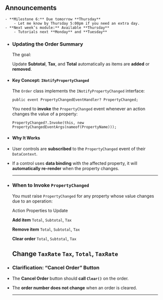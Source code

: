 ## Announcements
	- **Milestone 6:** Due tomorrow **Thursday**
		- Let me know by Thursday 5:00pm if you need an extra day.
	- **Next week’s module:** Available **Thursday**
		- Tutorials next **Monday** and **Tuesday**
- ### Updating the Order Summary
  
  The goal:
  
  Update **Subtotal**, **Tax**, and **Total** automatically as items are **added** or **removed**.
- #### Key Concept:  `INotifyPropertyChanged`
  
  The `Order` class implements the `INotifyPropertyChanged` interface:
  
  ```
  public event PropertyChangedEventHandler? PropertyChanged;
  ```
  
  You need to **invoke** the `PropertyChanged` event whenever an action changes the value of a property:
  
  ```
  PropertyChanged?.Invoke(this, new PropertyChangedEventArgs(nameof(PropertyName)));
  ```
- #### Why It Works
- User controls are **subscribed** to the `PropertyChanged` event of their `DataContext`.
- If a control uses **data binding** with the affected property, it will **automatically re-render** when the property changes.
  
  ---
- ### When to Invoke  `PropertyChanged`
  
  You must raise `PropertyChanged` for any property whose value changes due to an operation:
  
  Action 
  Properties to Update 
  
  **Add item** 
  `Total`, `Subtotal`, `Tax` 
  
  **Remove item** 
  `Total`, `Subtotal`, `Tax` 
  
  **Clear order** 
  `Total`, `Subtotal`, `Tax` 
  
  **Change `TaxRate`** 
  `Tax`, `Total`, `TaxRate` 
  ---
- ### Clarification: “Cancel Order” Button
- The **Cancel Order** button should **call `Clear()`** on the order.
- The **order number does not change** when an order is cleared.
  
  ---